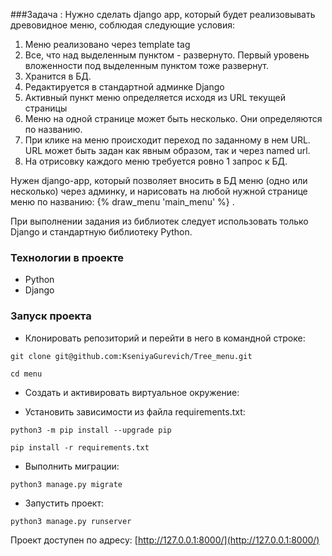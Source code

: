###Задача :
Нужно сделать django app, который будет реализовывать древовидное меню, соблюдая следующие условия:
1) Меню реализовано через template tag
2) Все, что над выделенным пунктом - развернуто. Первый уровень вложенности под выделенным пунктом тоже развернут.
3) Хранится в БД.
4) Редактируется в стандартной админке Django
5) Активный пункт меню определяется исходя из URL текущей страницы
6) Меню на одной странице может быть несколько. Они определяются по названию.
7) При клике на меню происходит переход по заданному в нем URL. URL может быть задан как явным образом, так и через named url.
8) На отрисовку каждого меню требуется ровно 1 запрос к БД.

Нужен django-app, который позволяет вносить в БД меню (одно или несколько) через админку, и нарисовать на любой нужной странице меню по названию:
{% draw_menu 'main_menu' %} .

При выполнении задания из библиотек следует использовать только Django и стандартную библиотеку Python.

### Технологии в проекте
- Python
- Django

### Запуск проекта

- Клонировать репозиторий и перейти в него в командной строке:

```
git clone git@github.com:KseniyaGurevich/Tree_menu.git
```

```
cd menu
```

- Cоздать и активировать виртуальное окружение:

- Установить зависимости из файла requirements.txt:

```
python3 -m pip install --upgrade pip
```

```
pip install -r requirements.txt
```

- Выполнить миграции:

```
python3 manage.py migrate
```

- Запустить проект:

```
python3 manage.py runserver
```


Проект доступен по адресу: [http://127.0.0.1:8000/](http://127.0.0.1:8000/)